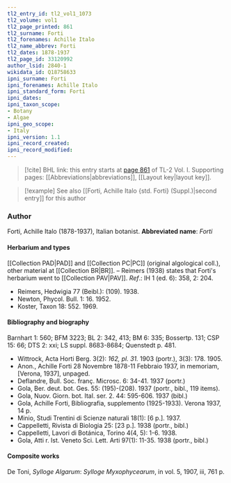 ```yaml
---
tl2_entry_id: tl2_vol1_1073
tl2_volume: vol1
tl2_page_printed: 861
tl2_surname: Forti
tl2_forenames: Achille Italo
tl2_name_abbrev: Forti
tl2_dates: 1878-1937
tl2_page_id: 33120992
author_lsid: 2840-1
wikidata_id: Q18758633
ipni_surname: Forti
ipni_forenames: Achille Italo
ipni_standard_form: Forti
ipni_dates: 
ipni_taxon_scope: 
- Botany
- Algae
ipni_geo_scope: 
- Italy
ipni_version: 1.1
ipni_record_created: 
ipni_record_modified:
---
```



> [!cite] BHL link: this entry starts at [page 861](https://www.biodiversitylibrary.org/page/33120992) of TL-2 Vol. I.
> Supporting pages: [[Abbreviations|abbreviations]], [[Layout key|layout key]].

> [!example] See also [[Forti, Achille Italo {std. Forti} (Suppl.)|second entry]] for this author

### Author

Forti, Achille Italo (1878-1937), Italian botanist. 
**Abbreviated name**: *Forti*

#### Herbarium and types

[[Collection PAD|PAD]] and [[Collection PC|PC]] (original algological coll.), other material at [[Collection BR|BR]]. – Reimers (1938) states that Forti's herbarium went to [[Collection PAV|PAV]].
*Ref*.: IH 1 (ed. 6): 358, 2: 204.
- Reimers, Hedwigia 77 (Beibl.): (109). 1938.
- Newton, Phycol. Bull. 1: 16. 1952.
- Koster, Taxon 18: 552. 1969.

#### Bibliography and biography

Barnhart 1: 560; BFM 3223; BL 2: 342, 413; BM 6: 335; Bossertp. 131; CSP 15: 66; DTS 2: xxi; LS suppl. 8683-8684; Quenstedt p. 481.
- Wittrock, Acta Horti Berg. 3(2): *162, pl. 31.* 1903 (portr.), 3(3): 178. 1905.
- Anon., Achille Forti 28 Novembre 1878-11 Febbraio 1937, in memoriam, \[Verona, 1937\], unpaged.
- Deflandre, Bull. Soc. franç. Microsc. 6: 34-41. 1937 (portr.)
- Gola, Ber. deut. bot. Ges. 55: (195)-(208). 1937 (portr., bibl., 119 items).
- Gola, Nuov. Giorn. bot. Ital. ser. 2. 44: 595-606. 1937 (bibl.)
- Gola, Achille Forti, Bibliografia, supplemento (1925-1933). Verona 1937, 14 p.
- Minio, Studi Trentini di Scienze naturali 18(1): \[6 p.\]. 1937.
- Cappelletti, Rivista di Biologia 25: \[23 p.\]. 1938 (portr., bibl.)
- Cappelletti, Lavori di Botánica, Torino 4(4, 5): 1-6. 1938.
- Gola, Atti r. Ist. Veneto Sci. Lett. Arti 97(1): 11-35. 1938 (portr., bibl.)

#### Composite works

De Toni, *Sylloge Algarum*: *Sylloge Myxophycearum*, in vol. 5, 1907, iii, 761 p.

